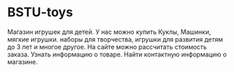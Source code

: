 # BSTU-toys
Магазин  игрушек для детей. У нас можно купить Куклы, Машинки, мягкие игрушки. наборы для творчества, игрушки для развития детям до 3 лет и многое другое. 
На сайте можно рассчитать стоимость заказа.
Узнать информацию о товаре.
Найти контактную информацию о магазине. 
